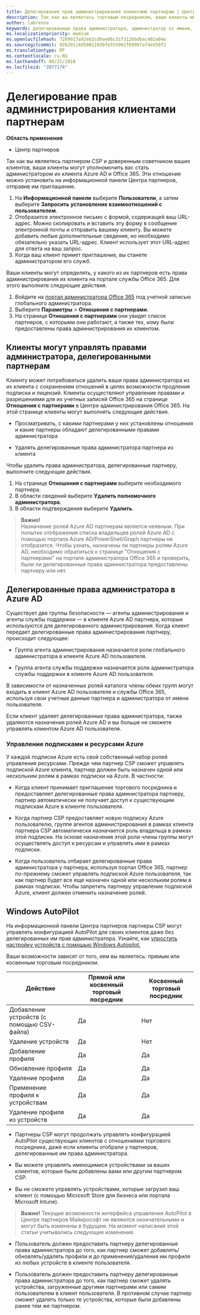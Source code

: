 ```yaml
---
title: Делегирование прав администрирования клиентами партнерам | Центр партнеров
description: Так как вы являетесь торговым посредником, ваши клиенты могут уполномочить вас стать их администратором. Также клиенты могут отбирать права.
author: labrenne
keywords: делегированные права администратора, администратор от имени, отбирание прав
ms.localizationpriority: medium
ms.openlocfilehash: 7209917a92eb2cd9ae86c31f3126bdbac402a04e
ms.sourcegitcommit: 92629114d5081103bfe555081f69997af4ed56f2
ms.translationtype: MT
ms.contentlocale: ru-RU
ms.lasthandoff: 08/31/2018
ms.locfileid: "2877174"
---
```

# <a name="customers-delegate-administration-privileges-to-partners"></a>Делегирование прав администрирования клиентами партнерам

**Область применения**

-  Центр партнеров

Так как вы являетесь партнером CSP и доверенным советником ваших клиентов, ваши клиенты могут уполномочить вас стать администратором их клиента Azure AD и Office 365. Эти отношения можно установить на информационной панели Центра партнеров, отправив им приглашение. 

1. На **Информационной панели** выберите **Пользователи**, а затем выберите **Запросить установление взаимоотношений с пользователем**.
2. Отобразится электронное письмо с формой, содержащей ваш URL-адрес. Можно скопировать и вставить эту форму в сообщение электронной почты и отправить вашему клиенту. Вы можете добавить любые дополнительные сведения, но необходимо обязательно указать URL-адрес. Клиент использует этот URL-адрес для ответа на ваш запрос.  
3. Когда ваш клиент примет приглашение, вы станете администратором его служб.

Ваши клиенты могут определять, у какого из их партнеров есть права администрирования их клиента на портале службы Office 365. Для этого выполните следующие действия.

1. Войдите на [портал администратора Office 365](https://portal.office.com/adminportal) под учетной записью глобального администратора.
2. Выберите **Параметры** > **Отношения с партнерами**.
3. На странице **Отношения с партнерами** они увидят список партнеров, с которыми они работают, а также тех, кому были предоставлены права администрирования их клиентом.

## <a name="customers-can-manage-a-partners-delegated-admin-privileges"></a>Клиенты могут управлять правами администратора, делегированными партнерам 

Клиенту может потребоваться удалить ваши права администратора из их клиента с сохранением отношений в целях возможности продления подписки и лицензий. Клиенты осуществляют управление правами и разрешениями для их учетных записей Office 365 на странице **Отношения с партнерами** в Центре администрирования Office 365. На этой странице клиенты могут выполнять следующие действия.

- Просматривать, с какими партнерами у них установлены отношения и какие партнеры обладают делегированными правами администратора

- Удалять делегированные права администратора партнера из клиента

Чтобы удалить права администратора, делегированные партнеру, выполните следующие действия.

1. На странице **Отношения с партнерами** выберите необходимого партнера.
2. В области сведений выберите **Удалить полномочного администратора**.
3. В области подтверждения выберите **Удалить**.

>**Важно!**<br>
Назначение ролей Azure AD партнерам является неявным. При попытке отображения списка владельцев ролей Azure AD с помощью портала Azure AD/PowerShell/Graph партнеры не отобразятся. Чтобы узнать, назначены ли партнеры ролям Azure AD, необходимо обратиться к странице "Отношения с партнерами" на портале администратора Office 365 и проверить, были ли делегированные права администратора предоставлены партнеру или нет.

## <a name="delegated-admin-privileges-in-azure-ad"></a>Делегированные права администратора в Azure AD 

Существует две группы безопасности — агенты администрирования и агенты службы поддержки — в клиенте Azure AD партнера, которые используются для делегированного администрирования. Когда клиент передает делегированные права администрирования партнеру, происходит следующее:

- Группа агента администрирования назначается роли глобального администратора в клиенте Azure AD пользователя.

- Группа агента службы поддержки назначается роли администратора службы поддержки в клиенте Azure AD пользователя.

В зависимости от назначенных ролей каталога члены обеих групп могут входить в клиент Azure AD пользователя и службы Office 365, используя свои учетные данные партнера и администратора от имени пользователя.

Если клиент удаляет делегированные права администратора, также удаляются назначения ролей Azure AD и вы больше не сможете управлять клиентом Azure AD пользователя.

### <a name="azure-subscriptions-and-resource-management"></a>Управление подписками и ресурсами Azure

У каждой подписки Azure есть свой собственный набор ролей управления ресурсами. Прежде чем партнер CSP сможет управлять подпиской Azure клиента, партнер должен быть назначен одной или нескольким ролям в рамках подписки на Azure. В частности:

- Когда клиент принимает приглашение торгового посредника и предоставляет делегированные права администратора партнеру, партнер автоматически не получает доступ к существующим подпискам Azure в клиенте пользователя.

- Когда партнер CSP предоставляет новую подписку Azure пользователю, группе агентов администрирования в рамках клиента партнера CSP автоматически назначается роль владельца в рамках этой подписки. На основе назначения этой роли члены группы могут осуществлять доступ к ресурсам и управлять ими в рамках подписки.

- Когда пользователь отбирает делегированные права администратора у партнера, используя портал Office 365, партнер по-прежнему сможет управлять подпиской Azure пользователя, так как партнер будет все еще назначен одной или нескольким ролям в рамках подписки. Чтобы запретить партнеру управление подпиской Azure, клиент должен отменить назначение ролей.

## <a name="windows-autopilot"></a>Windows AutoPilot 

На информационной панели Центра партнеров партнеры CSP могут управлять конфигурацией AutoPilot для своих клиентов даже без делегированных им прав администратора. Узнайте, как [упростить настройку устройств с помощью Windows Autopilot.](https://docs.microsoft.com/partner-center/autopilot)

Ваши возможности зависят от того, кем вы являетесь: прямым или косвенным торговым посредником.

|**Действие**   |**Прямой или косвенный торговый посредник**   |**Косвенный торговый посредник**   |
|-----------------|-----------------------------------| -----------------------------|
|Добавление устройств (с помощью CSV-файла)  |Да      |Нет|
|Удаление устройств   |Да   |Нет|
|Добавление профиля   |Да   | Да   |
|Обновление профиля   |Да    |Да   |
|Удаление профиля   |Да   |Да   |
|Применение профиля к устройствам   |Да   |Да   |
|Удаление профиля из устройств   |Да   |Да   | 

- Партнеры CSP могут продолжать управлять конфигурацией AutoPilot существующих клиентов с отношениями торгового посредника, даже если клиенты отобрали у партнеров, делегированные им права администратора.

- Вы можете управлять имеющимися устройствами за ваших клиентов, которые были добавлены вами или другим партнером CSP.

- Вы не сможете управлять устройствами, которые загрузил ваш клиент (с помощью Microsoft Store для бизнеса или портала Microsoft Intune).

>**Важно!** Текущие возможности интерфейса управления AutoPilot в Центре партнеров Майкрософт не являются окончательными и могут быть изменены в будущем. На момент написания этой статьи учитывались следующие изменения.

  - Пользователь должен предоставить партнеру делегированные права администратора до того, как партнер сможет добавлять/обновлять/удалять профили и до применения/удаления им профиля из любых устройств в клиенте пользователя.

- Пользователь должен предоставить партнеру делегированные права администратора до того, как партнер сможет удалять устройства, загруженные другими партнерами или самим пользователем в клиент пользователя. В противном случае партнер сможет удалять только те устройства, которые были добавлены ранее тем же партнером.
